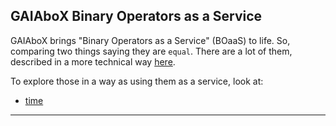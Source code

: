 ## GAIAboX Binary Operators as a Service 

GAIAboX brings "Binary Operators as a Service" (BOaaS) to life.
 So, comparing two things saying they are `equal`. There are a
 lot of them, described in a more technical way
 [here](https://github.com/nicosResearchAndDevelopment/nrd-motic/tree/master/decide/operator).
 
To explore those in a way as using them as a service, look at:
 
- [time](./time/README.md)

---